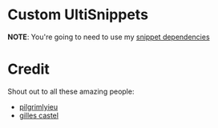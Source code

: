 Custom UltiSnippets
===================

**NOTE**: You're going to need to use my [snippet
dependencies](https://github.com/SingularisArt/snippet-dependencies)

Credit
======

Shout out to all these amazing people:

* [pilgrimlyieu](https://github.com/pilgrimlyieu)
* [gilles castel](https://github.com/gillescastel)
